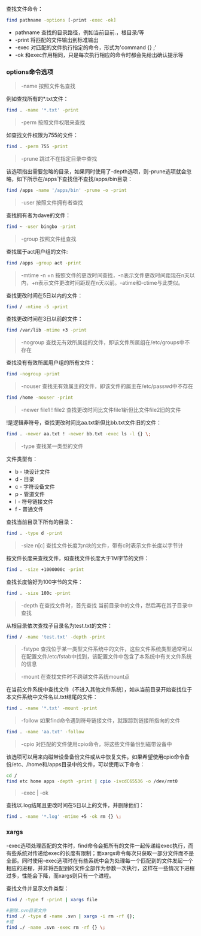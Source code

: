 查找文件命令：

```bash
find pathname -options [-print -exec -ok]
```

* pathname  查找的目录路径，例如当前目前.，根目录/等
* -print 将匹配的文件输出到标准输出
* -exec 对匹配的文件执行指定的命令，形式为'command {} \;'
* -ok 和exec作用相同，只是每次执行相应的命令时都会先给出确认提示等

### options命令选项

> -name 按照文件名查找

例如查找所有的*.txt文件：

```bash
find . -name '*.txt' -print
```

> -perm 按照文件权限来查找

如查找文件权限为755的文件：

```bash
find . -perm 755 -print
```

> -prune 跳过不在指定目录中查找

该选项指出需要忽略的目录，如果同时使用了-depth选项，则-prune选项就会忽略，如下所示在/apps下查找但不查找/apps/bin目录：

```bash
find /apps -name '/apps/bin' -prune -o -print
```

> -user 按照文件拥有者查找

查找拥有者为dave的文件：

```bash
find ~ -user bingbo -print
```

> -group 按照文件组查找

查找属于act用户组的文件:

```bash
find /apps -group act -print
```

> -mtime -n +n 按照文件的更改时间查找，-n表示文件更改时间距现在n天以内，+n表示文件更改时间距现在n天以前。-atime和-ctime与此类似。

查找更改时间在5日以内的文件：

```bash
find / -mtime -5 -print
```

查找更改时间在3日以前的文件：

```bash
find /var/lib -mtime +3 -print
```

> -nogroup 查找无有效所属组的文件，即该文件所属组在/etc/groups中不存在

查找没有有效所属用户组的所有文件：

```bash
find -nogroup -print
```

> -nouser 查找无有效属主的文件，即该文件的属主在/etc/passwd中不存在

```bash
find /home -nouser -print
```

> -newer file1 ! file2 查找更改时间比文件file1新但比文件file2旧的文件

!是逻辑非符号，查找更改时间比aa.txt新但比bb.txt文件旧的文件：

```bash
find . -newer aa.txt ! -newer bb.txt -exec ls -l {} \;
```

> -type 查找某一类型的文件

文件类型有：

* b - 块设计文件
* d - 目录
* c - 字符设备文件
* p - 管道文件
* l - 符号链接文件
* f - 普通文件

查找当前目录下所有的目录：

```bash
find . -type d -print
```

> -size n[c] 查找文件长度为n块的文件，带有c时表示文件长度以字节计

按文件长度来查找文件，如查找文件长度大于1M字节的文件：

```bash
find . -size +1000000c -print
```

查找长度恰好为100字节的文件：

```bash
find . -size 100c -print
```

> -depth 在查找文件时，首先查找 当前目录中的文件，然后再在其子目录中查找 

从根目录依次查找子目录名为test.txt的文件：

```bash
find / -name 'test.txt' -depth -print
```

> -fstype 查找位于某一类型文件系统中的文件，这些文件系统类型通常可以在配置文件/etc/fstab中找到，该配置文件中包含了本系统中有关文件系统的信息


> -mount 在查找文件时不跨越文件系统mount点

在当前文件系统中查找文件（不进入其他文件系统），如从当前目录开始查找位于本文件系统中文件名以.txt结尾的文件：

```bash
find . -name '*.txt' -mount -print
```

> -follow 如果find命令遇到符号链接文件，就跟踪到链接所指向的文件

```bash
find . -name 'aa.txt' -follow
```

> -cpio 对匹配的文件使用cpio命令，将这些文件备份到磁带设备中

该选项可以用来向磁带设备备份文件或从中恢复文件。如果希望使用cpio命令备份/etc、/home和/apps目录中的文件，可以使用以下命令：

```bash
cd /
find etc home apps -depth -print | cpio -ivcdC65536 -o /dev/rmt0
```

> -exec | -ok

查找以.log结尾且更改时间在5日以上的文件，并删除他们：

```bash
find . -name '*.log' -mtime +5 -ok rm {} \;
```

### xargs

-exec选项处理匹配的文件时，find命令会把所有的文件一起传递给exec执行，而有些系统对传递给exec的长度有限制；而xargs命令每次只获取一部分文件而不是全部。同时使用-exec选项时在有些系统中会为处理每一个匹配到的文件发起一个相应的进程，并非将匹配到的文件全部作为参数一次执行，这样在一些情况下进程过多，性能会下降，而xargs则只有一个进程。

查找文件并显示文件类型：

```bash
find / -type f -print | xargs file

#删除.svn目录文件
find ./ -type d -name .svn | xargs -i rm -rf {};
#或
find ./ -name .svn -exec rm -rf {} \;
```
